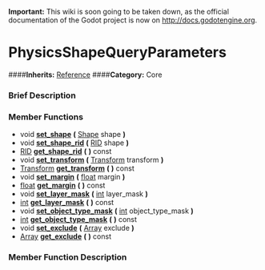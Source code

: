 **Important:** This wiki is soon going to be taken down, as the official documentation of the Godot project is now on http://docs.godotengine.org.

#  PhysicsShapeQueryParameters  
####**Inherits:** [Reference](class_reference)
####**Category:** Core

###  Brief Description  


###  Member Functions 
  * void  **[set&#95;shape](#set_shape)**  **(** [Shape](class_shape) shape  **)**
  * void  **[set&#95;shape&#95;rid](#set_shape_rid)**  **(** [RID](class_rid) shape  **)**
  * [RID](class_rid)  **[get&#95;shape&#95;rid](#get_shape_rid)**  **(** **)** const
  * void  **[set&#95;transform](#set_transform)**  **(** [Transform](class_transform) transform  **)**
  * [Transform](class_transform)  **[get&#95;transform](#get_transform)**  **(** **)** const
  * void  **[set&#95;margin](#set_margin)**  **(** [float](class_float) margin  **)**
  * [float](class_float)  **[get&#95;margin](#get_margin)**  **(** **)** const
  * void  **[set&#95;layer&#95;mask](#set_layer_mask)**  **(** [int](class_int) layer_mask  **)**
  * [int](class_int)  **[get&#95;layer&#95;mask](#get_layer_mask)**  **(** **)** const
  * void  **[set&#95;object&#95;type&#95;mask](#set_object_type_mask)**  **(** [int](class_int) object_type_mask  **)**
  * [int](class_int)  **[get&#95;object&#95;type&#95;mask](#get_object_type_mask)**  **(** **)** const
  * void  **[set&#95;exclude](#set_exclude)**  **(** [Array](class_array) exclude  **)**
  * [Array](class_array)  **[get&#95;exclude](#get_exclude)**  **(** **)** const

###  Member Function Description  
